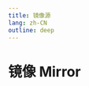 ```yaml
---
title: 镜像源
lang: zh-CN
outline: deep
---
```


<script setup lang="ts">
import Mirrors from "@/cheatsheet/Mirrors.vue";
import RevisionInfo from "@/components/RevisionInfo.vue";
</script>

# 镜像 Mirror

<RevisionInfo created="2024-11-13 00:08" updated="2024-12-26 00:11" :expired="3650" />

<Mirrors />
